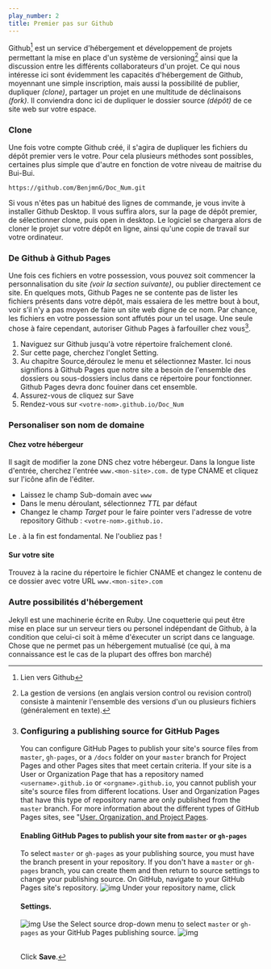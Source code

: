 ```yaml
---
play_number: 2
title: Premier pas sur Github
---
```


Github[^1] est un service d'hébergement et développement de projets permettant la mise en place d'un système de versioning[^A] ainsi que la discussion entre les différents collaborateurs d'un projet. Ce qui nous intéresse ici sont évidemment les capacités d'hébergement de Github, moyennant une simple inscription, mais aussi la possibilité de publier, dupliquer *(clone)*, partager un projet en une multitude de déclinaisons *(fork)*. Il conviendra donc ici de dupliquer le dossier source *(dépôt)* de ce site web sur votre espace.

### Clone

Une fois votre compte Github créé, il s'agira de dupliquer les fichiers du dépôt premier vers le votre. Pour cela plusieurs méthodes sont possibles, certaines plus simple que d'autre en fonction de votre niveau de maitrise du Bui-Bui. 

~~~~
https://github.com/BenjmnG/Doc_Num.git
~~~~

Si vous n'êtes pas un habitué des lignes de commande, je vous invite à installer Github Desktop. Il vous suffira alors, sur la page de dépôt premier, de sélectionner clone, puis open in desktop. Le logiciel se chargera alors de cloner le projet sur votre dépôt en ligne, ainsi qu'une copie de travail sur votre ordinateur.

### De Github à Github Pages

Une fois ces fichiers en votre possession, vous pouvez soit commencer la personnalisation du site *(voir la section suivante)*, ou publier directement ce site. En quelques mots, Github Pages ne se contente pas de lister les fichiers présents dans votre dépôt, mais essaiera de les mettre bout à bout, voir s’il n'y a pas moyen de faire un site web digne de ce nom. Par chance, les fichiers en votre possession sont affutés pour un tel usage.
Une seule chose à faire cependant, autoriser Github Pages à farfouiller chez vous[^2]. 

1. Naviguez sur Github jusqu'à votre répertoire fraîchement cloné. 
2. Sur cette page, cherchez l'onglet Setting. 
3. Au chapitre Source,déroulez le menu et sélectionnez Master. Ici nous signifions à Github Pages que notre site a besoin de l'ensemble des dossiers ou sous-dossiers inclus dans ce répertoire pour fonctionner. Github Pages devra donc fouiner dans cet ensemble.
4. Assurez-vous de cliquez sur Save
5. Rendez-vous sur `<votre-nom>.github.io/Doc_Num`

### Personaliser son nom de domaine

#### Chez votre hébergeur
Il sagit de modifier la zone DNS chez votre hébergeur.
Dans la longue liste d'entrée, cherchez l'entrée  `www.<mon-site>.com.` de type CNAME et cliquez sur l'icône afin de l'éditer.

* Laissez le champ Sub-domain avec `www`
* Dans le menu déroulant, sélectionnez *TTL* par défaut
* Changez le champ *Target* pour le faire pointer vers l'adresse de votre repository Github : `<votre-nom>.github.io.`

Le . à la fin est fondamental. Ne l'oubliez pas !

#### Sur votre site
Trouvez à la racine du répertoire le fichier CNAME et changez le contenu de ce dossier avec votre URL
 `www.<mon-site>.com`

### Autre possibilités d'hébergement
Jekyll est une machinerie écrite en Ruby. Une coquetterie qui peut être mise en place sur un serveur tiers ou personel indépendant de Github, à la condition que celui-ci soit à même d'éxecuter un script dans ce language. Chose que ne permet pas un hébergement mutualisé (ce qui, à ma connaissance est le cas de la plupart des offres bon marché)

[^1]: Lien vers Github

[^2]: 	
	### Configuring a publishing source for GitHub Pages
	You can configure GitHub Pages to publish your site's source files from `master`, `gh-pages`, or a `/docs` folder on your `master` branch for Project Pages and other Pages sites that meet certain criteria. 
	If your site is a User or Organization Page that has a repository named `<username>.github.io` or `<orgname>.github.io`, you cannot publish your site's source files from different locations. User and Organization Pages that have this type of repository name are only published from the `master` branch.
	For more information about the different types of GitHub Pages sites, see "[User, Organization, and Project Pages](https://help.github.com/articles/user-organization-and-project-pages).

	#### Enabling GitHub Pages to publish your site from `master` or `gh-pages`
	To select `master` or `gh-pages` as your publishing source, you must have the branch present in your repository. If you don't have a `master` or `gh-pages` branch, you can create them and then return to source settings to change your publishing source.
	On GitHub, navigate to your GitHub Pages site's repository.
	![img](https://help.github.com/assets/images/help/repository/repo-actions-settings.png)
	Under your repository name, click

	#### Settings.
	![img](https://help.github.com/assets/images/help/pages/select-gh-pages-or-master-as-source.png)
	Use the Select source drop-down menu to select `master` or `gh-pages` as your GitHub Pages publishing source.
	![img](https://help.github.com/assets/images/help/pages/click-save-next-to-source-selection.png)<br><br>

	Click **Save**.

[^A]:
	La gestion de versions (en anglais version control ou revision control) consiste à maintenir l'ensemble des versions d'un ou plusieurs fichiers (généralement en texte).


<!-- Récapitulatif Syntax Markdown 

Start by:	(3 dash, carriage return)
			play_number: 1
			title: Understand what people need
			(3 dash, carriage return)

h1:		#
h2:		##
h3:		###

a: 		[about the Blabla](https://blab.la)
ul: 	- Blabla
ol:		1. Blabla

Espace fine : 				&thinsp;
Espace fine insécable : 	&#8239;
Espace insécable : 			&nbsp;

-->